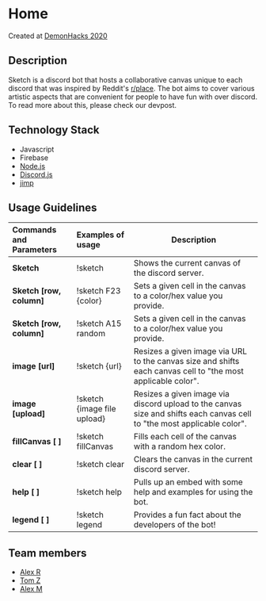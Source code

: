 # Home
Created at [DemonHacks 2020](https://demonhacks.com/)
## Description

Sketch is a discord bot that hosts a collaborative canvas unique to each discord that was inspired by Reddit's [r/place](https://www.reddit.com/r/place/). The bot aims to cover various artistic aspects that are convenient for people to have fun with over discord. To read more about this, please check our devpost.

## Technology Stack
- Javascript
- Firebase
- [Node.js](http://nodejs.org/)
- [Discord.js](https://discord.js.org/#/)
- [jimp](https://www.npmjs.com/package/jimp)

## Usage Guidelines

| Commands and Parameters | Examples of usage | Description |
| :--- | :--- | --- |
| **Sketch** | !sketch | Shows the current canvas of the discord server. |
| **Sketch \[row, column\]** | !sketch F23 {color} | Sets a given cell in the canvas to a color/hex value you provide. |
| **Sketch \[row, column\]** | !sketch A15 random | Sets a given cell in the canvas to a color/hex value you provide. |
| **image [url]** | !sketch {url} | Resizes a given image via URL to the canvas size and shifts each canvas cell to "the most applicable color". |
| **image [upload]** | !sketch {image file upload} | Resizes a given image via discord upload to the canvas size and shifts each canvas cell to "the most applicable color". |
| **fillCanvas \[ ]** | !sketch fillCanvas | Fills each cell of the canvas with a random hex color. |
| **clear \[ ]** | !sketch clear | Clears the canvas in the current discord server. |
| **help \[ ]** | !sketch help | Pulls up an embed with some help and examples for using the bot. |
| **legend \[ ]** | !sketch legend | Provides a fun fact about the developers of the bot! |


## Team members

- [Alex R](https://github.com/arodr187)
- [Tom Z](https://github.com/Tommot4747)
- [Alex M](https://github.com/alextkd99)
